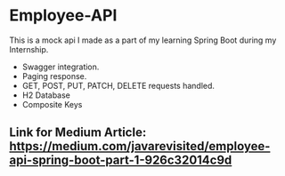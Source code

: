 # Employee-API
This is a mock api I made as a part of my learning Spring Boot during my Internship. 

- Swagger integration.
- Paging response.
- GET, POST, PUT, PATCH, DELETE requests handled.
- H2 Database
- Composite Keys

## Link for Medium Article: https://medium.com/javarevisited/employee-api-spring-boot-part-1-926c32014c9d

